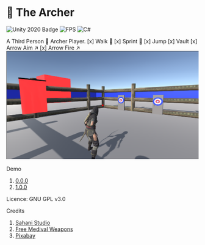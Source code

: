 # 🏹 The Archer 

![Unity 2020 Badge](https://img.shields.io/badge/Unity-2020-blue)
![FPS](https://img.shields.io/badge/FPS-for%20Unity-blue)
![C#](https://img.shields.io/badge/C-%23-lightgrey)

A Third Person  🏹 Archer Player.
[x] Walk  🚶
[x] Sprint 🏃
[x] Jump 
[x] Vault 
[x] Arrow Aim  ↗️
[x] Arrow Fire ↗️
![Screenshot](Screenshot/screenshot.png)

Demo 
1. [0.0.0](https://www.youtube.com/watch?v=gOJpop5aXuE)
2. [1.0.0](https://youtu.be/6TQrFWH5gvc) 

 Licence: GNU GPL v3.0

Credits 
1. [Sahani Studio]()
2. [Free Medival Weapons]()
3. [Pixabay]()
